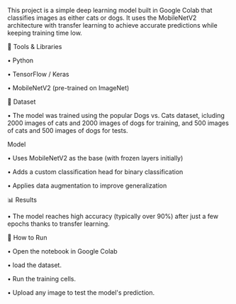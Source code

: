 This project is a simple deep learning model built in Google Colab that classifies images as either cats or dogs. It uses the MobileNetV2 architecture with transfer learning to achieve accurate predictions while keeping training time low.

🔧 Tools & Libraries

  • Python
  
  • TensorFlow / Keras
  
  • MobileNetV2 (pre-trained on ImageNet)

📂 Dataset
  
  • The model was trained using the popular Dogs vs. Cats dataset, icluding 2000 images of cats and 2000 images of dogs for training, and 500 images of cats and 500 images of dogs for tests.

Model

  • Uses MobileNetV2 as the base (with frozen layers initially)
  
  • Adds a custom classification head for binary classification
  
  • Applies data augmentation to improve generalization

📊 Results

  • The model reaches high accuracy (typically over 90%) after just a few epochs thanks to transfer learning.

🚀 How to Run
  
  • Open the notebook in Google Colab
  
  • load the dataset.
  
  • Run the training cells.
  
  • Upload any image to test the model's prediction.

